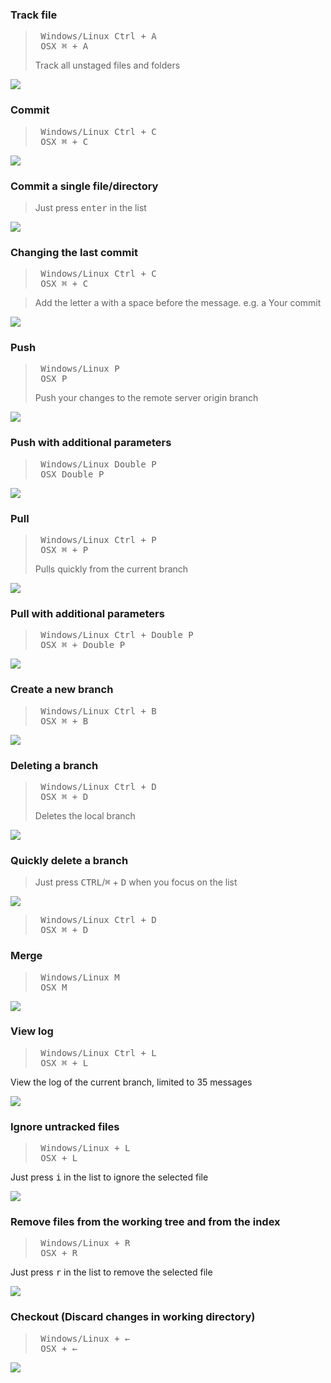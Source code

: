 ### Track file

> <pre>
>  Windows/Linux <kbd>Ctrl</kbd> + <kbd>A</kbd>
>  OSX <kbd>⌘</kbd> + <kbd>A</kbd>
> </pre>
>
> Track all unstaged files and folders

![](https://res.cloudinary.com/dmtrk3yns/image/upload/q_auto/v1541937298/tygit_cheat_sheet/v3.0.0/ezgif-6-9633fe82bc13.gif)

### Commit

> <pre>
>  Windows/Linux <kbd>Ctrl</kbd> + <kbd>C</kbd>
>  OSX <kbd>⌘</kbd> + <kbd>C</kbd>
> </pre>

![](https://res.cloudinary.com/dmtrk3yns/image/upload/q_auto/v1541936583/tygit_cheat_sheet/v3.0.0/ezgif-6-bd5171d4695f.gif)

### Commit a single file/directory

> Just press <kbd>enter</kbd> in the list

![](https://res.cloudinary.com/dmtrk3yns/image/upload/q_auto/v1541936614/tygit_cheat_sheet/v3.0.0/ezgif-6-7c0ed516eb6b.gif)

### Changing the last commit

> <pre>
>  Windows/Linux <kbd>Ctrl</kbd> + <kbd>C</kbd>
>  OSX <kbd>⌘</kbd> + <kbd>C</kbd>
> </pre>

> Add the letter a with a space before the message. e.g. a Your commit

![](https://res.cloudinary.com/dmtrk3yns/image/upload/q_auto/v1541936550/tygit_cheat_sheet/v3.0.0/ezgif-6-37f84b26f16c.gif)

### Push

> <pre>
>  Windows/Linux <kbd>P</kbd>
>  OSX <kbd>P</kbd>
> </pre>
>
> Push your changes to the remote server origin branch

![](https://res.cloudinary.com/dmtrk3yns/image/upload/q_auto/v1541937089/tygit_cheat_sheet/v3.0.0/ezgif-6-44d40f3f19f1.gif)

### Push with additional parameters

> <pre>
>  Windows/Linux Double <kbd>P</kbd>
>  OSX Double <kbd>P</kbd>
> </pre>

![](https://res.cloudinary.com/dmtrk3yns/image/upload/q_auto/v1541937275/tygit_cheat_sheet/v3.0.0/ezgif-6-60a6f36c8677.gif)

### Pull

> <pre>
>  Windows/Linux <kbd>Ctrl</kbd> + <kbd>P</kbd>
>  OSX <kbd>⌘</kbd> + <kbd>P</kbd>
> </pre>
>
> Pulls quickly from the current branch

![](https://res.cloudinary.com/dmtrk3yns/image/upload/q_auto/v1541936829/tygit_cheat_sheet/v3.0.0/ezgif-6-6be84b09e199.gif)

### Pull with additional parameters

> <pre>
>  Windows/Linux <kbd>Ctrl</kbd> + Double <kbd>P</kbd>
>  OSX <kbd>⌘</kbd> + Double <kbd>P</kbd>
> </pre>

![](https://res.cloudinary.com/dmtrk3yns/image/upload/q_auto/v1541936858/tygit_cheat_sheet/v3.0.0/ezgif-6-6b57f2e9694d.gif)

### Create a new branch

> <pre>
>  Windows/Linux <kbd>Ctrl</kbd> + <kbd>B</kbd>
>  OSX <kbd>⌘</kbd> + <kbd>B</kbd>
> </pre>

![](https://res.cloudinary.com/dmtrk3yns/image/upload/q_auto/v1541936790/tygit_cheat_sheet/v3.0.0/ezgif-6-a37c2ff0f27d.gif)

### Deleting a branch

> <pre>
>  Windows/Linux <kbd>Ctrl</kbd> + <kbd>D</kbd>
>  OSX <kbd>⌘</kbd> + <kbd>D</kbd>
> </pre>
>
> Deletes the local branch

![](https://res.cloudinary.com/dmtrk3yns/image/upload/q_auto/v1541936701/tygit_cheat_sheet/v3.0.0/ezgif-6-4702a404697b.gif)

### Quickly delete a branch

> Just press <kbd>CTRL</kbd>/<kbd>⌘</kbd> + <kbd>D</kbd> when you focus on the list

![](https://res.cloudinary.com/dmtrk3yns/image/upload/q_auto/v1541936726/tygit_cheat_sheet/v3.0.0/ezgif-6-eaa83755b45b.gif)

> <pre>
>  Windows/Linux <kbd>Ctrl</kbd> + <kbd>D</kbd>
>  OSX <kbd>⌘</kbd> + <kbd>D</kbd>
> </pre>

### Merge

> <pre>
>  Windows/Linux <kbd>M</kbd>
>  OSX <kbd>M</kbd>
> </pre>

![](https://res.cloudinary.com/dmtrk3yns/image/upload/q_auto/v1541936766/tygit_cheat_sheet/v3.0.0/ezgif-6-5192252837ae.gif)

### View log

> <pre>
>  Windows/Linux <kbd>Ctrl</kbd> + <kbd>L</kbd>
>  OSX <kbd>⌘</kbd> + <kbd>L</kbd>
> </pre>

View the log of the current branch, limited to 35 messages

![](https://res.cloudinary.com/dmtrk3yns/image/upload/q_auto/v1541936746/tygit_cheat_sheet/v3.0.0/ezgif-6-0dffa2b417dd.gif)

### Ignore untracked files

> <pre>
>  Windows/Linux + <kbd>L</kbd>
>  OSX + <kbd>L</kbd>
> </pre>

Just press <kbd>i</kbd> in the list to ignore the selected file

![](https://res.cloudinary.com/dmtrk3yns/image/upload/q_auto/v1541937454/tygit_cheat_sheet/v3.0.0/ezgif-6-071d6d680154.gif)

### Remove files from the working tree and from the index

> <pre>
>  Windows/Linux + <kbd>R</kbd>
>  OSX + <kbd>R</kbd>
> </pre>

Just press <kbd>r</kbd> in the list to remove the selected file

![](https://res.cloudinary.com/dmtrk3yns/image/upload/q_auto/v1541937687/tygit_cheat_sheet/v3.0.0/ezgif-6-a3b6084e4e31.gif)


### Checkout (Discard changes in working directory)


> <pre>
>  Windows/Linux + <kbd>←</kbd>
>  OSX + <kbd>←</kbd>
> </pre>

![](https://res.cloudinary.com/dmtrk3yns/image/upload/q_auto/v1542126185/tygit_cheat_sheet/v3.0.0/ezgif-6-0227280d487a.gif)
